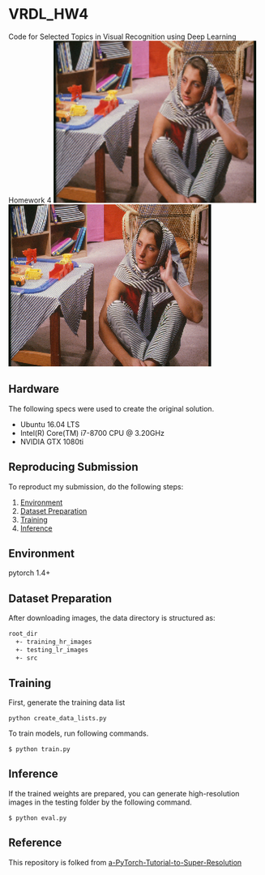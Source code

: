 # VRDL_HW4
Code for Selected Topics in Visual Recognition using Deep Learning Homework 4
<img src="./imgs/00.png" alt="drawing" width="400"/>
<img src="./imgs/00 (1).png" alt="drawing" width="400"/>

## Hardware
The following specs were used to create the original solution.
- Ubuntu 16.04 LTS
- Intel(R) Core(TM) i7-8700 CPU @ 3.20GHz
- NVIDIA GTX 1080ti

## Reproducing Submission
To reproduct my submission, do the following steps:
1. [Environment](#Environment)
2. [Dataset Preparation](#dataset-preparation)
3. [Training](#training)
4. [Inference](#inference)

## Environment
pytorch 1.4+


## Dataset Preparation
After downloading  images, the data directory is structured as:
```
root_dir
  +- training_hr_images
  +- testing_lr_images
  +- src
```

## Training
First, generate the training data list
```
python create_data_lists.py
```
To train models, run following commands.
```
$ python train.py
```

## Inference
If the trained weights are prepared, you can generate high-resolution images in the testing folder by the following command.
```
$ python eval.py
```

## Reference
This repository is folked from [a-PyTorch-Tutorial-to-Super-Resolution](https://github.com/sgrvinod/a-PyTorch-Tutorial-to-Super-Resolution)




